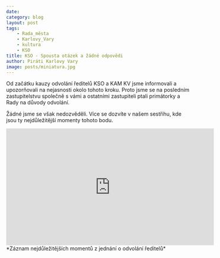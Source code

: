 ```yaml
---
date: 
category: blog
layout: post
tags:
    - Rada_města
    - Karlovy_Vary
    - kultura
    - KSO
title: KSO - Spousta otázek a žádné odpovědi
author: Piráti Karlovy Vary
image: posts/miniatura.jpg
---
```

Od začátku kauzy odvolání ředitelů KSO a KAM KV jsme informovali a upozorňovali na nejasnosti okolo tohoto kroku. Proto jsme se na posledním zastupitelstvu společně s vámi a ostatními zastupiteli ptali primátorky a Rady na důvody odvolání.

Žádné jsme se však nedozvěděli. Více se dozvíte v našem sestřihu, kde jsou ty nejdůležitější momenty tohoto bodu.

<iframe width="560" height="315" src="https://www.youtube.com/embed/-PEg744xjls" frameborder="0" allow="accelerometer; autoplay; clipboard-write; encrypted-media; gyroscope; picture-in-picture" allowfullscreen></iframe>
*Záznam nejdůležitějších momentů z jednání o odvolání ředitelů*
